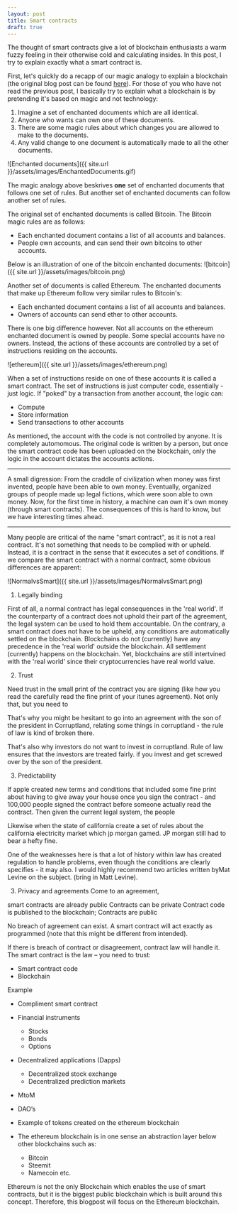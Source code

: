 ```yaml
---
layout: post
title: Smart contracts
draft: true
---
```


The thought of smart contracts give a lot of blockchain enthusiasts a warm fuzzy feeling in their otherwise cold and calculating insides. In this post, I try to explain exactly what a smart contract is.
<!--more-->

First, let's quickly do a recapp of our magic analogy to explain a blockchain (the original blog post can be found [here](http://allisabstract.com/2016/08/06/Blockchain.html)). For those of you who have not read the previous post, I basically try to explain what a blockchain is by pretending it's based on magic and not technology: <!-- which is ofcourse a complete and utter lie, magic does not exist, and neither does your god.-->

1. Imagine a set of enchanted documents which are all identical.
2. Anyone who wants can own one of these documents.
3. There are some magic rules about which changes you are allowed to make to the documents.
4. Any valid change to one document is automatically made to all the other documents.

![Enchanted documents]({{ site.url }}/assets/images/EnchantedDocuments.gif)

The magic analogy above beskrives **one** set of enchanted documents that follows one set of rules. But another set of enchanted documents can follow another set of rules.

The original set of enchanted documents is called Bitcoin. The Bitcoin magic rules are as follows: <!--(super oversimplified, please do not kill me Bitcoiners)-->

- Each enchanted document contains a list of all accounts and balances.
- People own accounts, and can send their own bitcoins to other accounts.

Below is an illustration of one of the bitcoin enchanted documents:
![bitcoin]({{ site.url }}/assets/images/bitcoin.png)

<!--Need to explain that the bitcoins are just the balances on the enchanted documents -->
Another set of documents is called Ethereum. The enchanted documents that make up Ethereum follow very similar rules to Bitcoin's:

- Each enchanted document contains a list of all accounts and balances.
- Owners of accounts can send ether to other accounts.

There is one big difference however. Not all accounts on the ethereum enchanted document is owned by people. Some special accounts have no owners. Instead, the actions of these accounts are controlled by a set of instructions residing on the accounts.

![ethereum]({{ site.url }}/assets/images/ethereum.png)

When a set of instructions reside on one of these accounts it is called a smart contract. The set of instructions is just computer code, essentially - just logic. If "poked" by a transaction from another account, the logic can:

- Compute
- Store information
- Send transactions to other accounts

As mentioned, the account with the code is not controlled by anyone. It is completely automomous. The original code is written by a person, but once the smart contract code has been uploaded on the blockchain, only the logic in the account dictates the accounts actions.

<!-- Write about smart contracts are a combination of the actual smart contract code and the blockchain--> 

---
A small digression: From the craddle of civilization when money was first invented, people have been able to own money. Eventually, organized groups of people made up legal fictions, which were soon able to own money. Now, for the first time in history, a machine can own it's own money (through smart contracts). The consequences of this is hard to know, but we have interesting times ahead.
<!-- Kneeel for your robot overlords picture.-->

---

Many people are critical of the name "smart contract", as it is not a real contract. It's not something that needs to be complied with or upheld. Instead, it is a contract in the sense that it excecutes a set of conditions. If we compare the smart contract with a normal contract, some obvious differences are apparent:

![NormalvsSmart]({{ site.url }}/assets/images/NormalvsSmart.png)

1. Legally binding

First of all, a normal contract has legal consequences in the 'real world'. If the counterparty of a contract does not uphold their part of the agreement, the legal system can be used to hold them accountable. On the contrary, a smart contract does not have to be upheld, any conditions are automatically settled on the blockchain. Blockchains do not (currently) have any precedence in the 'real world' outside the blockchain. All settlement (currently) happens on the blockchain. Yet, blockchains are still intertvined with the 'real world' since their cryptocurrencies have real world value.

2. Trust

Need trust in the small print of the contract you are signing (like how you read the carefully read the fine print of your itunes agreement). Not only that, but you need to 


That's why you might be hesitant to go into an agreement with the son of the president in Corruptland, relating some things in corruptland - the rule of law is kind of broken there.

That's also why investors do not want to invest in corruptland. Rule of law ensures that the investors are treated fairly. if you invest and get screwed over by the son of the president.

3. Predictability

If apple created new terms and conditions that included some fine print about having to give away your house once you sign the contract - and 100,000 people signed the contract before someone actually read the contract. Then given the current legal system, the people

Likewise when the state of california create a set of rules about the california electricity market which jp morgan gamed. JP morgan still had to bear a hefty fine.

One of the weaknesses here is that a lot of history within law has created regulation to handle problems, even though the conditions are clearly specifies - it may also. I would highly recommend two articles written byMat Levine on the subject. (bring in Matt Levine).


3. Privacy and agreements
Come to an agreement,

smart contracts are already public
Contracts can be private
Contract code is published to the blockchain; Contracts are public

No breach of agreement can exist. A smart contract will act exactly as programmed (note that this might be different from intended).
 
If there is breach of contract or disagreement, contract law will handle it. 
The smart contract is the law – you need to trust:
- Smart contract code 
- Blockchain






Example

- Compliment smart contract
- Financial instruments
    + Stocks
    + Bonds
    + Options
- Decentralized applications (Dapps)
    + Decentralized stock exchange
    + Decentralized prediction markets
- MtoM
- DAO’s
- Example of tokens created on the ethereum blockchain

- The ethereum blockchain is in one sense an abstraction layer below other blockchains such as:
    + Bitcoin
    + Steemit
    + Namecoin etc.


Ethereum is not the only Blockchain which enables the use of smart contracts, but it is the biggest public blockchain which is built around this concept. Therefore, this blogpost will focus on the Ethereum blockchain.




<!--
Notes:

- It’s not really a smart contract if we look at the original definition – because it is not really a contract by law.
- 
-->